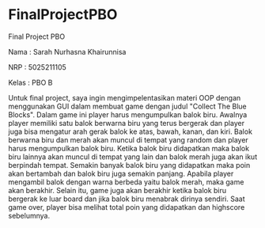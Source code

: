 # FinalProjectPBO
Final Project PBO

Nama  : Sarah Nurhasna Khairunnisa

NRP   : 5025211105

Kelas : PBO B

Untuk final project, saya ingin mengimpelentasikan materi OOP dengan menggunakan GUI dalam membuat game dengan judul "Collect The Blue Blocks". Dalam game ini player harus mengumpulkan balok biru. Awalnya player memiliki satu balok berwarna biru yang terus bergerak dan player juga bisa mengatur arah gerak balok ke atas, bawah, kanan, dan kiri. Balok berwarna biru dan merah akan muncul di tempat yang random dan player harus mengumpulkan balok biru. Ketika balok biru didapatkan maka balok biru lainnya akan muncul di tempat yang lain dan balok merah juga akan ikut berpindah tempat. Semakin banyak balok biru yang didapatkan maka poin akan bertambah dan balok biru juga semakin panjang. Apabila player mengambil balok dengan warna berbeda yaitu balok merah, maka game akan berakhir. Selain itu, game juga akan berakhir ketika balok biru bergerak ke luar board dan jika balok biru menabrak dirinya sendiri. Saat game over, player bisa melihat total poin yang didapatkan dan highscore sebelumnya.
